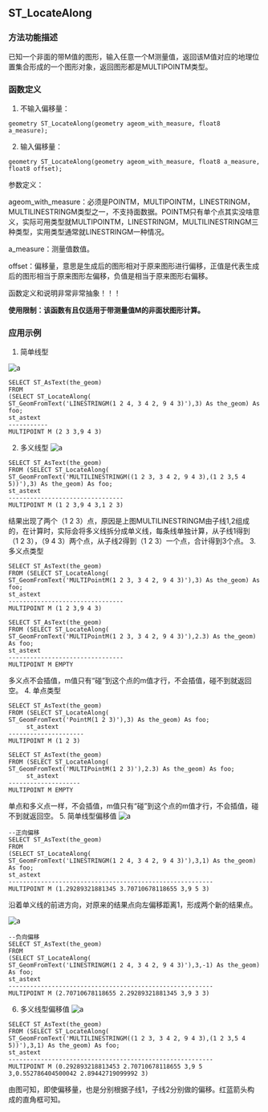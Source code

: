 ## ST_LocateAlong
### 方法功能描述
已知一个非面的带M值的图形，输入任意一个M测量值，返回该M值对应的地理位置集合形成的一个图形对象，返回图形都是MULTIPOINTM类型。

### 函数定义
1. 不输入偏移量：

```
geometry ST_LocateAlong(geometry ageom_with_measure, float8 a_measure);

```
2. 输入偏移量：

```
geometry ST_LocateAlong(geometry ageom_with_measure, float8 a_measure, float8 offset);
```
参数定义：

ageom_with_measure：必须是POINTM，MULTIPOINTM，LINESTRINGM，MULTILINESTRINGM类型之一，不支持面数据。POINTM只有单个点其实没啥意义，实际可用类型就MULTIPOINTM，LINESTRINGM，MULTILINESTRINGM三种类型，实用类型通常就LINESTRINGM一种情况。

a_measure：测量值数值。

offset：偏移量，意思是生成后的图形相对于原来图形进行偏移，正值是代表生成后的图形相当于原来图形左偏移，负值是相当于原来图形右偏移。

函数定义和说明非常非常抽象！！！

**使用限制：该函数有且仅适用于带测量值M的非面状图形计算。**

### 应用示例
1. 简单线型

![a]({{book.service}}/images/LinearReferencing/ST_LocateAlong1.png)

```
SELECT ST_AsText(the_geom)
FROM
(SELECT ST_LocateAlong(
ST_GeomFromText('LINESTRINGM(1 2 4, 3 4 2, 9 4 3)'),3) As the_geom) As foo;
st_astext
-----------
MULTIPOINT M (2 3 3,9 4 3)
```
2. 多义线型
![a]({{book.service}}/images/LinearReferencing/ST_LocateAlong2.png)

```
SELECT ST_AsText(the_geom)
FROM (SELECT ST_LocateAlong(
ST_GeomFromText('MULTILINESTRINGM((1 2 3, 3 4 2, 9 4 3),(1 2 3,5 4 5))'),3) As the_geom) As foo;
st_astext
--------------------------------
MULTIPOINT M (1 2 3,9 4 3,1 2 3)
```
结果出现了两个（1 2 3）点，原因是上图MULTILINESTRINGM由子线1,2组成的，在计算时，实际会将多义线拆分成单义线，每条线单独计算，从子线1得到 （1 2 3），（9 4 3）两个点，从子线2得到（1 2 3）一个点，合计得到3个点。
3. 多义点类型

```
SELECT ST_AsText(the_geom)
FROM (SELECT ST_LocateAlong(
ST_GeomFromText('MULTIPointM(1 2 3, 3 4 2, 9 4 3)'),3) As the_geom) As foo;
st_astext
--------------------------------
MULTIPOINT M (1 2 3,9 4 3)

SELECT ST_AsText(the_geom)
FROM (SELECT ST_LocateAlong(
ST_GeomFromText('MULTIPointM(1 2 3, 3 4 2, 9 4 3)'),2.3) As the_geom) As foo;
st_astext
--------------------------------
MULTIPOINT M EMPTY
```
多义点不会插值，m值只有“碰”到这个点的m值才行，不会插值，碰不到就返回空。
4. 单点类型

```
SELECT ST_AsText(the_geom)
FROM (SELECT ST_LocateAlong(
ST_GeomFromText('PointM(1 2 3)'),3) As the_geom) As foo;
     st_astext
---------------------
MULTIPOINT M (1 2 3)

SELECT ST_AsText(the_geom)
FROM (SELECT ST_LocateAlong(
ST_GeomFromText('MULTIPointM(1 2 3)'),2.3) As the_geom) As foo;
     st_astext
--------------------
MULTIPOINT M EMPTY
```
单点和多义点一样，不会插值，m值只有“碰”到这个点的m值才行，不会插值，碰不到就返回空。
5. 简单线型偏移值
![a]({{book.service}}/images/LinearReferencing/ST_LocateAlong3.png)

```
--正向偏移
SELECT ST_AsText(the_geom)
FROM
(SELECT ST_LocateAlong(
ST_GeomFromText('LINESTRINGM(1 2 4, 3 4 2, 9 4 3)'),3,1) As the_geom) As foo;
st_astext
---------------------------------------------------------
MULTIPOINT M (1.29289321881345 3.70710678118655 3,9 5 3)
```
沿着单义线的前进方向，对原来的结果点向左偏移距离1，形成两个新的结果点。


![a]({{book.service}}/images/LinearReferencing/ST_LocateAlong4.png)

```
--负向偏移
SELECT ST_AsText(the_geom)
FROM
(SELECT ST_LocateAlong(
ST_GeomFromText('LINESTRINGM(1 2 4, 3 4 2, 9 4 3)'),3,-1) As the_geom) As foo;
st_astext
---------------------------------------------------------
MULTIPOINT M (2.70710678118655 2.29289321881345 3,9 3 3)
```

6. 多义线型偏移值
![a]({{book.service}}/images/LinearReferencing/ST_LocateAlong5.png)

```
SELECT ST_AsText(the_geom)
FROM (SELECT ST_LocateAlong(
ST_GeomFromText('MULTILINESTRINGM((1 2 3, 3 4 2, 9 4 3),(1 2 3,5 4 5))'),3,1) As the_geom) As foo;
st_astext
---------------------------------------------------------
MULTIPOINT M (0.292893218813453 2.70710678118655 3,9 5 3,0.552786404500042 2.89442719099992 3)
```
由图可知，即使偏移量，也是分别根据子线1，子线2分别做的偏移。红蓝箭头构成的直角框可知。